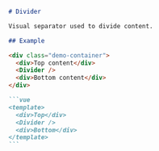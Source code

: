 ````markdown
# Divider

Visual separator used to divide content.

## Example

<div class="demo-container">
  <div>Top content</div>
  <Divider />
  <div>Bottom content</div>
</div>

```vue
<template>
  <div>Top</div>
  <Divider />
  <div>Bottom</div>
</template>
```
````
